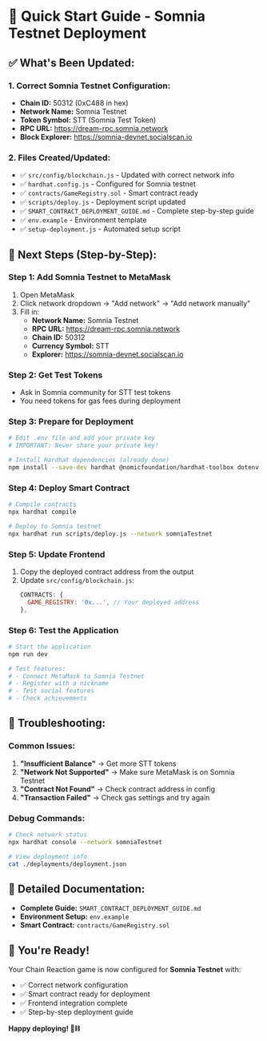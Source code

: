 # 🚀 Quick Start Guide - Somnia Testnet Deployment

## ✅ **What's Been Updated:**

### **1. Correct Somnia Testnet Configuration:**
- **Chain ID:** 50312 (0xC488 in hex)
- **Network Name:** Somnia Testnet
- **Token Symbol:** STT (Somnia Test Token)
- **RPC URL:** https://dream-rpc.somnia.network
- **Block Explorer:** https://somnia-devnet.socialscan.io

### **2. Files Created/Updated:**
- ✅ `src/config/blockchain.js` - Updated with correct network info
- ✅ `hardhat.config.js` - Configured for Somnia testnet
- ✅ `contracts/GameRegistry.sol` - Smart contract ready
- ✅ `scripts/deploy.js` - Deployment script updated
- ✅ `SMART_CONTRACT_DEPLOYMENT_GUIDE.md` - Complete step-by-step guide
- ✅ `env.example` - Environment template
- ✅ `setup-deployment.js` - Automated setup script

## 🎯 **Next Steps (Step-by-Step):**

### **Step 1: Add Somnia Testnet to MetaMask**
1. Open MetaMask
2. Click network dropdown → "Add network" → "Add network manually"
3. Fill in:
   - **Network Name:** Somnia Testnet
   - **RPC URL:** https://dream-rpc.somnia.network
   - **Chain ID:** 50312
   - **Currency Symbol:** STT
   - **Explorer:** https://somnia-devnet.socialscan.io

### **Step 2: Get Test Tokens**
- Ask in Somnia community for STT test tokens
- You need tokens for gas fees during deployment

### **Step 3: Prepare for Deployment**
```bash
# Edit .env file and add your private key
# IMPORTANT: Never share your private key!

# Install Hardhat dependencies (already done)
npm install --save-dev hardhat @nomicfoundation/hardhat-toolbox dotenv
```

### **Step 4: Deploy Smart Contract**
```bash
# Compile contracts
npx hardhat compile

# Deploy to Somnia testnet
npx hardhat run scripts/deploy.js --network somniaTestnet
```

### **Step 5: Update Frontend**
1. Copy the deployed contract address from the output
2. Update `src/config/blockchain.js`:
   ```javascript
   CONTRACTS: {
     GAME_REGISTRY: '0x...', // Your deployed address
   },
   ```

### **Step 6: Test the Application**
```bash
# Start the application
npm run dev

# Test features:
# - Connect MetaMask to Somnia Testnet
# - Register with a nickname
# - Test social features
# - Check achievements
```

## 🔧 **Troubleshooting:**

### **Common Issues:**
1. **"Insufficient Balance"** → Get more STT tokens
2. **"Network Not Supported"** → Make sure MetaMask is on Somnia Testnet
3. **"Contract Not Found"** → Check contract address in config
4. **"Transaction Failed"** → Check gas settings and try again

### **Debug Commands:**
```bash
# Check network status
npx hardhat console --network somniaTestnet

# View deployment info
cat ./deployments/deployment.json
```

## 📖 **Detailed Documentation:**
- **Complete Guide:** `SMART_CONTRACT_DEPLOYMENT_GUIDE.md`
- **Environment Setup:** `env.example`
- **Smart Contract:** `contracts/GameRegistry.sol`

## 🎉 **You're Ready!**

Your Chain Reaction game is now configured for **Somnia Testnet** with:
- ✅ Correct network configuration
- ✅ Smart contract ready for deployment
- ✅ Frontend integration complete
- ✅ Step-by-step deployment guide

**Happy deploying! 🚀⛓️** 